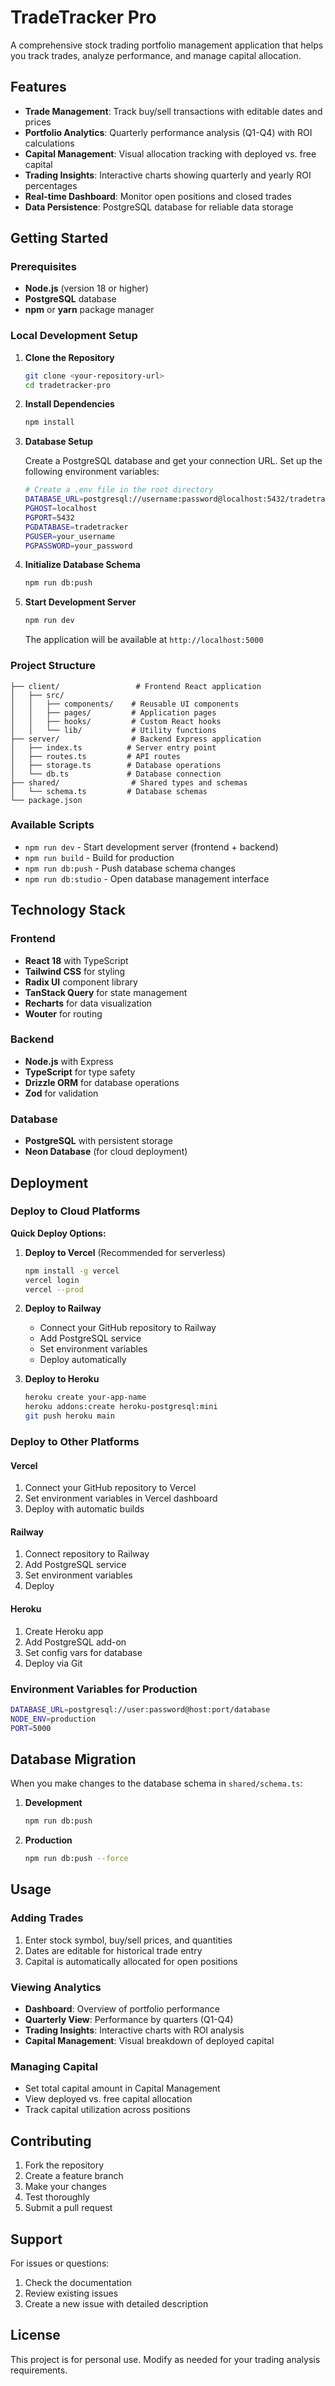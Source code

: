# TradeTracker Pro

A comprehensive stock trading portfolio management application that helps you track trades, analyze performance, and manage capital allocation.

## Features

- **Trade Management**: Track buy/sell transactions with editable dates and prices
- **Portfolio Analytics**: Quarterly performance analysis (Q1-Q4) with ROI calculations
- **Capital Management**: Visual allocation tracking with deployed vs. free capital
- **Trading Insights**: Interactive charts showing quarterly and yearly ROI percentages
- **Real-time Dashboard**: Monitor open positions and closed trades
- **Data Persistence**: PostgreSQL database for reliable data storage

## Getting Started

### Prerequisites

- **Node.js** (version 18 or higher)
- **PostgreSQL** database
- **npm** or **yarn** package manager

### Local Development Setup

1. **Clone the Repository**
   ```bash
   git clone <your-repository-url>
   cd tradetracker-pro
   ```

2. **Install Dependencies**
   ```bash
   npm install
   ```

3. **Database Setup**
   
   Create a PostgreSQL database and get your connection URL. Set up the following environment variables:
   
   ```bash
   # Create a .env file in the root directory
   DATABASE_URL=postgresql://username:password@localhost:5432/tradetracker
   PGHOST=localhost
   PGPORT=5432
   PGDATABASE=tradetracker
   PGUSER=your_username
   PGPASSWORD=your_password
   ```

4. **Initialize Database Schema**
   ```bash
   npm run db:push
   ```

5. **Start Development Server**
   ```bash
   npm run dev
   ```

   The application will be available at `http://localhost:5000`

### Project Structure

```
├── client/                 # Frontend React application
│   ├── src/
│   │   ├── components/    # Reusable UI components
│   │   ├── pages/         # Application pages
│   │   ├── hooks/         # Custom React hooks
│   │   └── lib/           # Utility functions
├── server/                # Backend Express application
│   ├── index.ts          # Server entry point
│   ├── routes.ts         # API routes
│   ├── storage.ts        # Database operations
│   └── db.ts             # Database connection
├── shared/                # Shared types and schemas
│   └── schema.ts         # Database schemas
└── package.json
```

### Available Scripts

- `npm run dev` - Start development server (frontend + backend)
- `npm run build` - Build for production
- `npm run db:push` - Push database schema changes
- `npm run db:studio` - Open database management interface

## Technology Stack

### Frontend
- **React 18** with TypeScript
- **Tailwind CSS** for styling
- **Radix UI** component library
- **TanStack Query** for state management
- **Recharts** for data visualization
- **Wouter** for routing

### Backend
- **Node.js** with Express
- **TypeScript** for type safety
- **Drizzle ORM** for database operations
- **Zod** for validation

### Database
- **PostgreSQL** with persistent storage
- **Neon Database** (for cloud deployment)

## Deployment

### Deploy to Cloud Platforms

**Quick Deploy Options:**

1. **Deploy to Vercel** (Recommended for serverless)
   ```bash
   npm install -g vercel
   vercel login
   vercel --prod
   ```

2. **Deploy to Railway**
   - Connect your GitHub repository to Railway
   - Add PostgreSQL service
   - Set environment variables
   - Deploy automatically

3. **Deploy to Heroku**
   ```bash
   heroku create your-app-name
   heroku addons:create heroku-postgresql:mini
   git push heroku main
   ```

### Deploy to Other Platforms

#### Vercel
1. Connect your GitHub repository to Vercel
2. Set environment variables in Vercel dashboard
3. Deploy with automatic builds

#### Railway
1. Connect repository to Railway
2. Add PostgreSQL service
3. Set environment variables
4. Deploy

#### Heroku
1. Create Heroku app
2. Add PostgreSQL add-on
3. Set config vars for database
4. Deploy via Git

### Environment Variables for Production

```bash
DATABASE_URL=postgresql://user:password@host:port/database
NODE_ENV=production
PORT=5000
```

## Database Migration

When you make changes to the database schema in `shared/schema.ts`:

1. **Development**
   ```bash
   npm run db:push
   ```

2. **Production** 
   ```bash
   npm run db:push --force
   ```

## Usage

### Adding Trades
1. Enter stock symbol, buy/sell prices, and quantities
2. Dates are editable for historical trade entry
3. Capital is automatically allocated for open positions

### Viewing Analytics
- **Dashboard**: Overview of portfolio performance
- **Quarterly View**: Performance by quarters (Q1-Q4)
- **Trading Insights**: Interactive charts with ROI analysis
- **Capital Management**: Visual breakdown of deployed capital

### Managing Capital
- Set total capital amount in Capital Management
- View deployed vs. free capital allocation
- Track capital utilization across positions

## Contributing

1. Fork the repository
2. Create a feature branch
3. Make your changes
4. Test thoroughly
5. Submit a pull request

## Support

For issues or questions:
1. Check the documentation
2. Review existing issues
3. Create a new issue with detailed description

## License

This project is for personal use. Modify as needed for your trading analysis requirements.